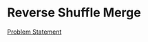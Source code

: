 # Reverse Shuffle Merge

[Problem Statement](https://www.hackerrank.com/challenges/reverse-shuffle-merge)